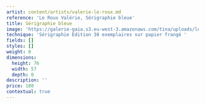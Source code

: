 ```yaml
---
artist: content/artists/valerie-le-roux.md
reference: 'Le Roux Valérie, Sérigraphie bleue'
title: Sérigraphie bleue
image: 'https://galerie-gaia.s3.eu-west-3.amazonaws.com/tina/uploads/le-roux-valerie/galerie gaia - valerie leroux -serigraphie bleue.jpg'
technique: 'Sérigraphie Edition 30 exemplaires sur papier frangé '
fields: []
styles: []
weight: 0
dimensions:
  height: 76
  width: 57
  depth: 0
description: ''
price: 180
contextual: true
---
```


